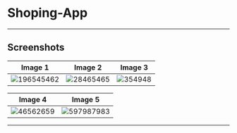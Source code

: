 # Shoping-App


---- 

## Screenshots 


| Image 1 | Image 2 | Image 3| 
| ------- | ------- |------- |
|![196545462](https://github.com/chinmaywali/Galaxy_App/assets/123446377/665d1c57-cb72-45a6-91ba-8567d65b5864) | ![28465465](https://github.com/chinmaywali/Galaxy_App/assets/123446377/d98deed9-3cee-45af-841b-f49ec3446ebe) | ![354948](https://github.com/chinmaywali/Galaxy_App/assets/123446377/241413c8-789c-4129-b4d0-cced2ddc8e19) |

| Image 4 | Image 5 | 
| ------- | ------- |
|![46562659](https://github.com/chinmaywali/Galaxy_App/assets/123446377/2e203282-09cf-4ab3-ab03-2009095e7306)| ![597987983](https://github.com/chinmaywali/Galaxy_App/assets/123446377/5f193ac9-9194-47a9-812a-5fed1f017614) |

---
